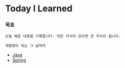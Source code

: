 # Today I Learned

### 목표

`오늘 배운 내용을 기록합니다. 작은 지식이 모이면 큰 지식이 됩니다.`


`개발왕이 되는 그 날까지`
- [Java](https://github.com/dolgodolah/TIL/tree/master/java)
- [Spring](https://github.com/dolgodolah/TIL/tree/master/spring)
